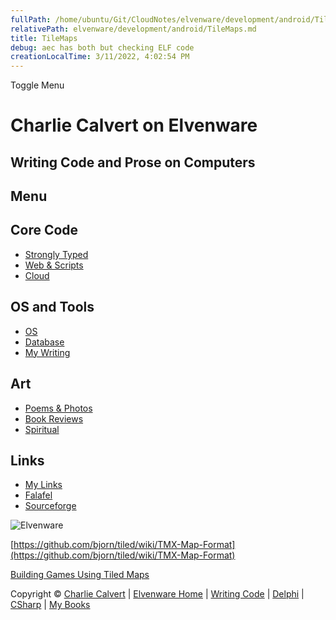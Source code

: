 ```yaml
---
fullPath: /home/ubuntu/Git/CloudNotes/elvenware/development/android/TileMaps.md
relativePath: elvenware/development/android/TileMaps.md
title: TileMaps
debug: aec has both but checking ELF code
creationLocalTime: 3/11/2022, 4:02:54 PM
---
```


<!-- toc -->
<!-- tocstop -->

Toggle Menu

Charlie Calvert on Elvenware
============================

Writing Code and Prose on Computers
-----------------------------------

Menu
----

Core Code
---------

-   [Strongly Typed](../index.html)
-   [Web & Scripts](../web/index.html)
-   [Cloud](../cloud/index.shtml)

OS and Tools
------------

-   [OS](../../os/index.html)
-   [Database](../database/index.html)
-   [My Writing](../../books/index.html)

Art
---

-   [Poems & Photos](../../Art/index.html)
-   [Book Reviews](../../books/reading/index.html)
-   [Spiritual](../../spirit/index.html)

Links
-----

-   [My Links](../../links.html)
-   [Falafel](http://www.falafel.com/)
-   [Sourceforge](http://sourceforge.net/projects/elvenware/)

![Elvenware](../../images/elvenwarelogo.png)

[https://github.com/bjorn/tiled/wiki/TMX-Map-Format](https://github.com/bjorn/tiled/wiki/TMX-Map-Format)

[Building Games Using Tiled
Maps](http://code.google.com/p/libgdx-users/wiki/TiledMaps)

Copyright © [Charlie Calvert](../../index.html) | [Elvenware
Home](../../index.html) | [Writing Code](../index.html) |
[Delphi](../delphi/index.html) | [CSharp](../csharp/index.html) | [My
Books](../../books/index.html)
